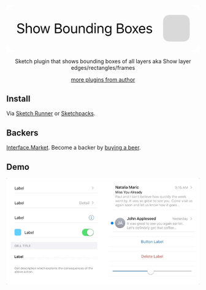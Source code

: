 <div align="center">

<img src="gif.gif">

Sketch plugin that shows bounding boxes of all layers aka Show layer edges/rectangles/frames

[more plugins from author](https://pravdomil.com/#sketch)

</div>

## Install

Via [Sketch Runner](http://sketchrunner.com) or [Sketchpacks](https://sketchpacks.com/pravdomil/Sketch-Show-Bounding-Boxes).

## Backers

[Interface.Market](https://interface.market). Become a backer by [buying a beer](https://www.paypal.com/cgi-bin/webscr?cmd=_s-xclick&hosted_button_id=BCL2X3AFQBAP2&item_name=Sketch%20Show%20Bounding%20Boxes).

## Demo

<img src="ios.gif" align="center"/>

